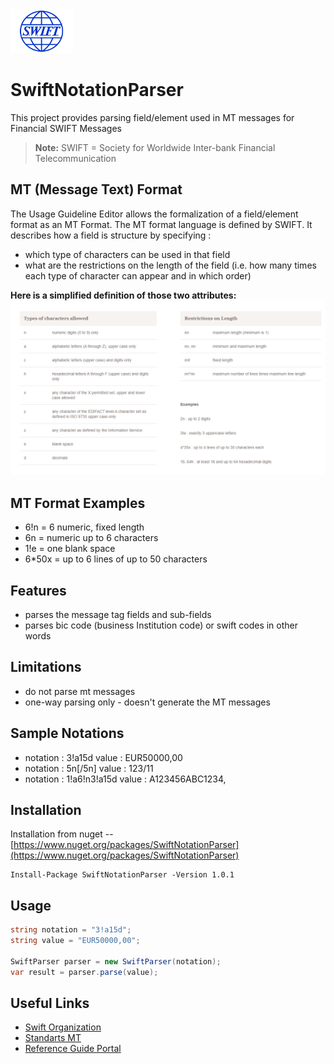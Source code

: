 <img src="https://raw.githubusercontent.com/yemrekeskin/SwiftNotationParser/master/nuget/package_ico.png" width="100" height="70"> 

# SwiftNotationParser
This project provides parsing field/element used in MT messages for Financial SWIFT Messages 
> **Note:** SWIFT  = Society for Worldwide Inter-bank Financial Telecommunication

## MT (Message Text) Format

The Usage Guideline Editor allows the formalization of a field/element format as an MT Format. The MT format language is defined by SWIFT. It describes how a field is structure by specifying :

-   which type of characters can be used in that field
-   what are the restrictions on the length of the field (i.e. how many times each type of character can appear and in which order)

**Here is a simplified definition of those two attributes:**
![enter image description here](https://raw.githubusercontent.com/yemrekeskin/SwiftNotationParser/master/nuget/MT_Format.png)

## MT Format Examples
- 6!n = 6 numeric, fixed length
- 6n = numeric up to 6 characters
- 1!e = one blank space
- 6*50x = up to 6 lines of up to 50 characters

## Features
 - parses the message tag fields and sub-fields
 - parses bic code (business Institution code)  or swift codes in other words

## Limitations
- do not parse mt messages
 - one-way parsing only - doesn't generate the MT messages

## Sample Notations

 - notation : 3!a15d     value : EUR50000,00
 - notation : 5n[/5n]    value : 123/11
 - notation : 1!a6!n3!a15d   value : A123456ABC1234,

## Installation
 Installation from nuget -- [https://www.nuget.org/packages/SwiftNotationParser](https://www.nuget.org/packages/SwiftNotationParser)
 ``` 
 Install-Package SwiftNotationParser -Version 1.0.1
```

## Usage

``` csharp
string notation = "3!a15d";
string value = "EUR50000,00";

SwiftParser parser = new SwiftParser(notation);
var result = parser.parse(value);
```

## Useful Links

 - [Swift Organization](https://www.swift.com/)
 - [Standarts MT](https://www2.swift.com/knowledgecentre/products/Standards%20MT)
 - [Reference Guide Portal](https://www2.swift.com)
